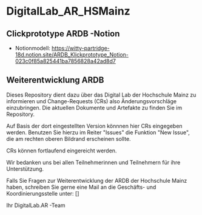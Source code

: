 # DigitalLab_AR_HSMainz


## Clickprototype ARDB -Notion


- Notionmodell: https://witty-partridge-18d.notion.site/ARDB_Klickprototype_Notion-023c0f85a825441ba7856828a42ad8d7


## Weiterentwicklung ARDB

Dieses Repository dient dazu über das Digital Lab der Hochschule Mainz zu informieren und Change-Requests (CRs) also Änderungsvorschläge einzubringen. Die aktuellen Dokumente und Artefakte zu finden Sie im Repository.

Auf Basis der dort eingestellten Version könnnen hier CRs eingegeben werden. 
Benutzen Sie hierzu im Reiter "Issues" die Funktion "New Issue", die am rechten oberen Bildrand erscheinen sollte.

CRs können fortlaufend eingereicht werden. 

Wir bedanken uns bei allen Teilnehmerinnen und Teilnehmern für ihre Unterstützung. 

Falls Sie Fragen zur Weiterentwicklung der ARDB der Hochschule Mainz haben, schreiben Sie gerne eine Mail an die Geschäfts- und Koordinierungsstelle unter: []


Ihr DigitalLab.AR -Team 

	